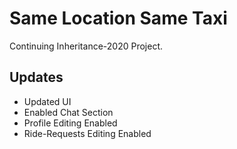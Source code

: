 # Same Location Same Taxi

Continuing Inheritance-2020 Project.

## Updates

* Updated UI
* Enabled Chat Section
* Profile Editing Enabled
* Ride-Requests Editing Enabled
